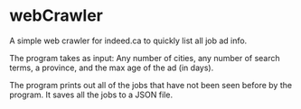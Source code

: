 # webCrawler
A simple web crawler for indeed.ca to quickly list all job ad info.

The program takes as input: Any number of cities, any number of search terms, a province, and the max age of the ad (in days).

The program prints out all of the jobs that have not been seen before by the program. It saves all the jobs to a JSON file.
